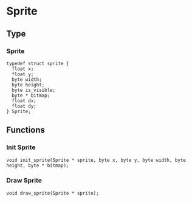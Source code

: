 # Sprite

## Type

### Sprite

```
typedef struct sprite {
  float x;
  float y;
  byte width;
  byte height;
  byte is_visible;
  byte * bitmap;
  float dx;
  float dy;
} Sprite;
```

## Functions

### Init Sprite

```
void init_sprite(Sprite * sprite, byte x, byte y, byte width, byte height, byte * bitmap);
```

### Draw Sprite

```
void draw_sprite(Sprite * sprite);
```
